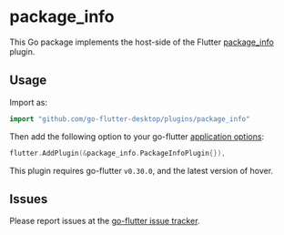 # package_info

This Go package implements the host-side of the Flutter [package_info](https://github.com/flutter/plugins/tree/master/packages/package_info) plugin.

## Usage

Import as:

```go
import "github.com/go-flutter-desktop/plugins/package_info"
```

Then add the following option to your go-flutter [application options](https://github.com/go-flutter-desktop/go-flutter/wiki/Plugin-info):

```go
flutter.AddPlugin(&package_info.PackageInfoPlugin{}),
```

This plugin requires go-flutter `v0.30.0`, and the latest version of hover.

## Issues

Please report issues at the [go-flutter issue tracker](https://github.com/go-flutter-desktop/go-flutter/issues/).
